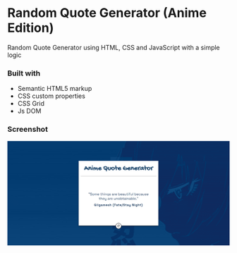 # Random Quote Generator (Anime Edition)

Random Quote Generator using HTML, CSS and JavaScript with a simple logic

### Built with
- Semantic HTML5 markup
- CSS custom properties
- CSS Grid
- Js DOM 

### Screenshot

![](./Images/screenshot.png)


